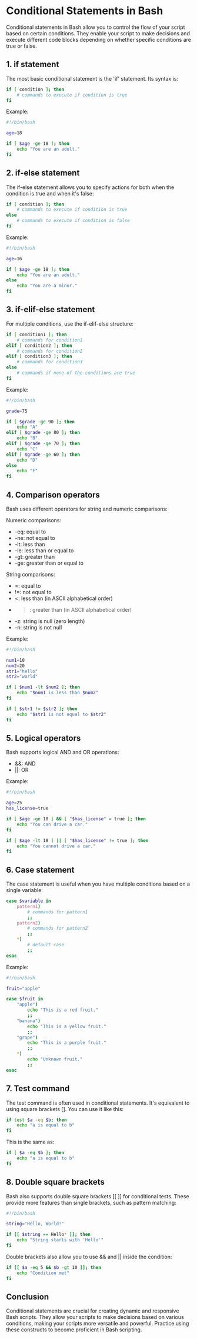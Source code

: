 # Conditional Statements in Bash

Conditional statements in Bash allow you to control the flow of your script based on certain conditions. They enable your script to make decisions and execute different code blocks depending on whether specific conditions are true or false.

## 1. if statement

The most basic conditional statement is the 'if' statement. Its syntax is:

```bash
if [ condition ]; then
    # commands to execute if condition is true
fi
```

Example:

```bash
#!/bin/bash

age=18

if [ $age -ge 18 ]; then
    echo "You are an adult."
fi
```

## 2. if-else statement

The if-else statement allows you to specify actions for both when the condition is true and when it's false:

```bash
if [ condition ]; then
    # commands to execute if condition is true
else
    # commands to execute if condition is false
fi
```

Example:

```bash
#!/bin/bash

age=16

if [ $age -ge 18 ]; then
    echo "You are an adult."
else
    echo "You are a minor."
fi
```

## 3. if-elif-else statement

For multiple conditions, use the if-elif-else structure:

```bash
if [ condition1 ]; then
    # commands for condition1
elif [ condition2 ]; then
    # commands for condition2
elif [ condition3 ]; then
    # commands for condition3
else
    # commands if none of the conditions are true
fi
```

Example:

```bash
#!/bin/bash

grade=75

if [ $grade -ge 90 ]; then
    echo "A"
elif [ $grade -ge 80 ]; then
    echo "B"
elif [ $grade -ge 70 ]; then
    echo "C"
elif [ $grade -ge 60 ]; then
    echo "D"
else
    echo "F"
fi
```

## 4. Comparison operators

Bash uses different operators for string and numeric comparisons:

Numeric comparisons:
- -eq: equal to
- -ne: not equal to
- -lt: less than
- -le: less than or equal to
- -gt: greater than
- -ge: greater than or equal to

String comparisons:
- =: equal to
- !=: not equal to
- <: less than (in ASCII alphabetical order)
- >: greater than (in ASCII alphabetical order)
- -z: string is null (zero length)
- -n: string is not null

Example:

```bash
#!/bin/bash

num1=10
num2=20
str1="hello"
str2="world"

if [ $num1 -lt $num2 ]; then
    echo "$num1 is less than $num2"
fi

if [ $str1 != $str2 ]; then
    echo "$str1 is not equal to $str2"
fi
```

## 5. Logical operators

Bash supports logical AND and OR operations:

- &&: AND
- ||: OR

Example:

```bash
#!/bin/bash

age=25
has_license=true

if [ $age -ge 18 ] && [ "$has_license" = true ]; then
    echo "You can drive a car."
fi

if [ $age -lt 18 ] || [ "$has_license" != true ]; then
    echo "You cannot drive a car."
fi
```

## 6. Case statement

The case statement is useful when you have multiple conditions based on a single variable:

```bash
case $variable in
    pattern1)
        # commands for pattern1
        ;;
    pattern2)
        # commands for pattern2
        ;;
    *)
        # default case
        ;;
esac
```

Example:

```bash
#!/bin/bash

fruit="apple"

case $fruit in
    "apple")
        echo "This is a red fruit."
        ;;
    "banana")
        echo "This is a yellow fruit."
        ;;
    "grape")
        echo "This is a purple fruit."
        ;;
    *)
        echo "Unknown fruit."
        ;;
esac
```

## 7. Test command

The test command is often used in conditional statements. It's equivalent to using square brackets []. You can use it like this:

```bash
if test $a -eq $b; then
    echo "a is equal to b"
fi
```

This is the same as:

```bash
if [ $a -eq $b ]; then
    echo "a is equal to b"
fi
```

## 8. Double square brackets

Bash also supports double square brackets [[ ]] for conditional tests. These provide more features than single brackets, such as pattern matching:

```bash
#!/bin/bash

string="Hello, World!"

if [[ $string == Hello* ]]; then
    echo "String starts with 'Hello'"
fi
```

Double brackets also allow you to use && and || inside the condition:

```bash
if [[ $a -eq 5 && $b -gt 10 ]]; then
    echo "Condition met"
fi
```

## Conclusion

Conditional statements are crucial for creating dynamic and responsive Bash scripts. They allow your scripts to make decisions based on various conditions, making your scripts more versatile and powerful. Practice using these constructs to become proficient in Bash scripting.
